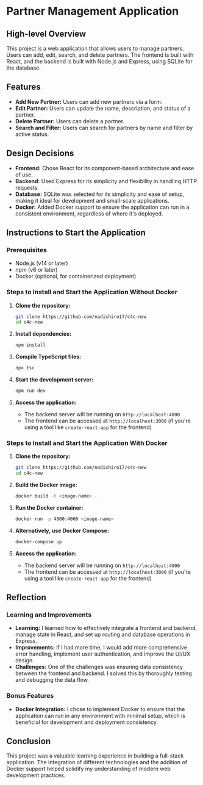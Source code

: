 # Partner Management Application

## High-level Overview
This project is a web application that allows users to manage partners. Users can add, edit, search, and delete partners. The frontend is built with React, and the backend is built with Node.js and Express, using SQLite for the database.

## Features
- **Add New Partner:** Users can add new partners via a form.
- **Edit Partner:** Users can update the name, description, and status of a partner.
- **Delete Partner:** Users can delete a partner.
- **Search and Filter:** Users can search for partners by name and filter by active status.
## Design Decisions
- **Frontend:** Chose React for its component-based architecture and ease of use.
- **Backend:** Used Express for its simplicity and flexibility in handling HTTP requests.
- **Database:** SQLite was selected for its simplicity and ease of setup, making it ideal for development and small-scale applications.
- **Docker:** Added Docker support to ensure the application can run in a consistent environment, regardless of where it's deployed.

## Instructions to Start the Application

### Prerequisites
- Node.js (v14 or later)
- npm (v6 or later)
- Docker (optional, for containerized deployment)

### Steps to Install and Start the Application Without Docker

1. **Clone the repository:**
   ```bash
   git clone https://github.com/nadishiro17/c4c-new
   cd c4c-new
   ```

2. **Install dependencies:**
   ```bash
   npm install
   ```

3. **Compile TypeScript files:**
   ```bash
   npx tsc
   ```

4. **Start the development server:**
   ```bash
   npm run dev
   ```

5. **Access the application:**
   - The backend server will be running on `http://localhost:4000`
   - The frontend can be accessed at `http://localhost:3000` (if you're using a tool like `create-react-app` for the frontend)

### Steps to Install and Start the Application With Docker

1. **Clone the repository:**
   ```bash
   git clone https://github.com/nadishiro17/c4c-new
   cd c4c-new
   ```

2. **Build the Docker image:**
   ```bash
   docker build -t <image-name> .
   ```

3. **Run the Docker container:**
   ```bash
   docker run -p 4000:4000 <image-name>
   ```

4. **Alternatively, use Docker Compose:**
   ```bash
   docker-compose up
   ```

5. **Access the application:**
   - The backend server will be running on `http://localhost:4000`
   - The frontend can be accessed at `http://localhost:3000` (if you're using a tool like `create-react-app` for the frontend)

## Reflection

### Learning and Improvements
- **Learning:** I learned how to effectively integrate a frontend and backend, manage state in React, and set up routing and database operations in Express.
- **Improvements:** If I had more time, I would add more comprehensive error handling, implement user authentication, and improve the UI/UX design.
- **Challenges:** One of the challenges was ensuring data consistency between the frontend and backend. I solved this by thoroughly testing and debugging the data flow.

### Bonus Features
- **Docker Integration:** I chose to implement Docker to ensure that the application can run in any environment with minimal setup, which is beneficial for development and deployment consistency.

## Conclusion
This project was a valuable learning experience in building a full-stack application. The integration of different technologies and the addition of Docker support helped solidify my understanding of modern web development practices.
